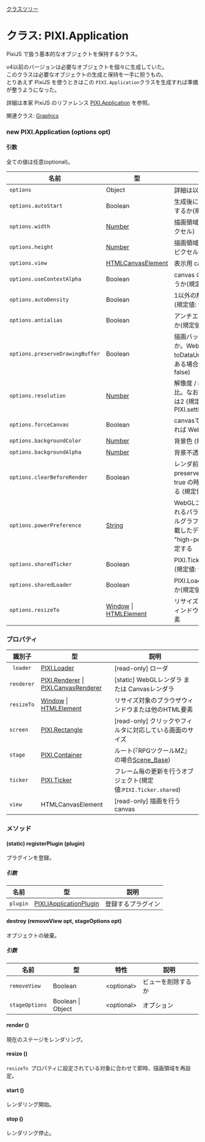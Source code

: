 [クラスツリー](index.md)

# クラス: PIXI.Application
PixiJS で扱う基本的なオブジェクトを保持するクラス。

v4以前のバージョンは必要なオブジェクトを個々に生成していた。<br />
このクラスは必要なオブジェクトの生成と保持を一手に担うもの。<br />
とりあえず PixiJS を使うときはこの `PIXI.Application`クラスを生成すれば準備が整うようになった。

詳細は本家 PixiJS のリファレンス [PIXI.Application](http://pixijs.download/release/docs/PIXI.Application.html) を参照。

関連クラス: [Graphics](Graphics.md)

### new PIXI.Application (options opt)
#### 引数
全ての値は任意(optional)。

| 名前 | 型 | 説明 |
| --- | --- | --- |
| `options` | Object | 詳細は以下を参照 |
| `options.autoStart` | Boolean | 生成後にレンダリング開始するか(規定値: true) |
| `options.width` | [Number](Number.md) | 描画領域の幅(規定値: 800ピクセル) |
| `options.height` | [Number](Number.md) | 描画領域の高さ(規定値: 600ピクセル) |
| `options.view` | [HTMLCanvasElement](https://developer.mozilla.org/ja/docs/Web/API/HTMLCanvasElement) | 表示用 canvas |
| `options.useContextAlpha` | Boolean | canvas の alpha の状態を使うか(規定値: true) |
| `options.autoDensity` | Boolean | 1以外の解像度を許可するか (規定値: false) |
| `options.antialias` | Boolean | アンチエイリアスをかけるか(規定値: false) |
| `options.preserveDrawingBuffer` | Boolean | 描画バッファの保存をするか。WebGLコンテキストで toDataUrl を呼び出す必要がある場合は true (規定値: false) |
| `options.resolution` | [Number](Number.md) | 解像度 / 機器ピクセル の比。なおレティナの解像度は2 (規定値: PIXI.settings.RESOLUTION) |
| `options.forceCanvas` | Boolean | canvasで描画するか(でなければ WebGL)(規定値: false) |
| `options.backgroundColor` | [Number](Number.md) | 背景色 (規定値: 0x000000) |
| `options.backgroundAlpha` | [Number](Number.md) | 背景不透明度 (規定値: 1) |
| `options.clearBeforeRender` | Boolean | レンダ前にクリアするか。preserveDrawingBuffer が true の時のみ false にできる (規定値: true) |
| `options.powerPreference` | [String](String.md) | WebGLコンテキストに渡されるパラメーター。デュアルグラフィックカードを搭載したデバイスの場合は "high-performance" に設定する |
| `options.sharedTicker` | Boolean | PIXI.Ticker.shared を使うか(規定値: false) |
| `options.sharedLoader` | Boolean | PIXI.Loader.shared を使うか(規定値: false) |
| `options.resizeTo ` | [Window](https://developer.mozilla.org/ja/docs/Web/API/Window) \| [HTMLElement](https://developer.mozilla.org/ja/docs/Web/API/HTMLElement) | リサイズ対象のブラウザウィンドウまたは他のHTML要素 |


### プロパティ

| 識別子 | 型 | 説明 |
| --- | --- | --- |
| ` loader` | [PIXI.Loader](http://pixijs.download/release/docs/PIXI.Loader.md) | [read-only] ローダ |
| `renderer` | [PIXI.Renderer](PIXI.Renderer.md) \| [PIXI.CanvasRenderer](http://pixijs.download/release/docs/PIXI.CanvasRenderer.html) | [static] WebGLレンダラ または Canvasレンダラ |
| `resizeTo ` | [Window](https://developer.mozilla.org/ja/docs/Web/API/Window) \| [HTMLElement](https://developer.mozilla.org/ja/docs/Web/API/HTMLElement) | リサイズ対象のブラウザウィンドウまたは他のHTML要素 |
| `screen` | [PIXI.Rectangle](http://pixijs.download/release/docs/PIXI.Rectangle.html) | [read-only] クリックやフィルタに対応している画面のサイズ |
| `stage` | [PIXI.Container](PIXI.Container.md) | ルート(『RPGツクールMZ』の場合[Scene_Base](Scene_Base.md)) |
| `ticker` | [PIXI.Ticker](http://pixijs.download/release/docs/PIXI.Ticker.html) | フレーム毎の更新を行うオブジェクト(規定値:`PIXI.Ticker.shared`)  |
| `view` | HTMLCanvasElement | [read-only] 描画を行うcanvas  |


### メソッド

#### (static) registerPlugin (plugin)
プラグインを登録。

##### 引数

| 名前 | 型 | 説明 |
| --- | --- | --- |
| `plugin` | [PIXI.IApplicationPlugin](http://pixijs.download/release/docs/PIXI.IApplicationPlugin.html) | 登録するプラグイン |


#### destroy (removeView opt, stageOptions opt)
オブジェクトの破棄。

##### 引数

| 名前 | 型 | 特性 | 説明 |
| --- | --- | --- | --- |
| `removeView` | Boolean | &lt;optional&gt; | ビューを削除するか |
| `stageOptions` | Boolean \| Object | &lt;optional&gt; | オプション |


#### render ()
現在のステージをレンダリング。


#### resize ()
`resizeTo `プロパティに設定されている対象に合わせて即時、描画領域を再設定。


#### start ()
レンダリング開始。


#### stop ()
レンダリング停止。